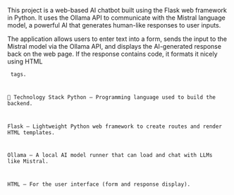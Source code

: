 This project is a web-based AI chatbot built using the Flask web framework in Python. It uses the Ollama API to communicate with the Mistral language model, a powerful AI that generates human-like responses to user inputs.

The application allows users to enter text into a form, sends the input to the Mistral model via the Ollama API, and displays the AI-generated response back on the web page. If the response contains code, it formats it nicely using HTML <pre><code> tags.

🔧 Technology Stack
Python – Programming language used to build the backend.

Flask – Lightweight Python web framework to create routes and render HTML templates.

Ollama – A local AI model runner that can load and chat with LLMs like Mistral.

HTML – For the user interface (form and response display).

